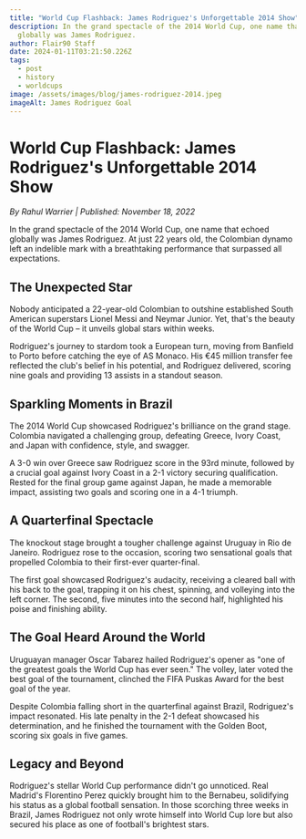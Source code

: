```yaml
---
title: "World Cup Flashback: James Rodriguez's Unforgettable 2014 Show"
description: In the grand spectacle of the 2014 World Cup, one name that echoed
  globally was James Rodriguez.
author: Flair90 Staff
date: 2024-01-11T03:21:50.226Z
tags:
  - post
  - history
  - worldcups
image: /assets/images/blog/james-rodriguez-2014.jpeg
imageAlt: James Rodriguez Goal
---
```

# World Cup Flashback: James Rodriguez's Unforgettable 2014 Show

*By Rahul Warrier | Published: November 18, 2022*

In the grand spectacle of the 2014 World Cup, one name that echoed globally was James Rodriguez. At just 22 years old, the Colombian dynamo left an indelible mark with a breathtaking performance that surpassed all expectations.

## The Unexpected Star

Nobody anticipated a 22-year-old Colombian to outshine established South American superstars Lionel Messi and Neymar Junior. Yet, that's the beauty of the World Cup – it unveils global stars within weeks.

Rodriguez's journey to stardom took a European turn, moving from Banfield to Porto before catching the eye of AS Monaco. His €45 million transfer fee reflected the club's belief in his potential, and Rodriguez delivered, scoring nine goals and providing 13 assists in a standout season.

## Sparkling Moments in Brazil

The 2014 World Cup showcased Rodriguez's brilliance on the grand stage. Colombia navigated a challenging group, defeating Greece, Ivory Coast, and Japan with confidence, style, and swagger.

A 3-0 win over Greece saw Rodriguez score in the 93rd minute, followed by a crucial goal against Ivory Coast in a 2-1 victory securing qualification. Rested for the final group game against Japan, he made a memorable impact, assisting two goals and scoring one in a 4-1 triumph.

## A Quarterfinal Spectacle

The knockout stage brought a tougher challenge against Uruguay in Rio de Janeiro. Rodriguez rose to the occasion, scoring two sensational goals that propelled Colombia to their first-ever quarter-final.

The first goal showcased Rodriguez's audacity, receiving a cleared ball with his back to the goal, trapping it on his chest, spinning, and volleying into the left corner. The second, five minutes into the second half, highlighted his poise and finishing ability.

## The Goal Heard Around the World

Uruguayan manager Oscar Tabarez hailed Rodriguez's opener as "one of the greatest goals the World Cup has ever seen." The volley, later voted the best goal of the tournament, clinched the FIFA Puskas Award for the best goal of the year.

Despite Colombia falling short in the quarterfinal against Brazil, Rodriguez's impact resonated. His late penalty in the 2-1 defeat showcased his determination, and he finished the tournament with the Golden Boot, scoring six goals in five games.

## Legacy and Beyond

Rodriguez's stellar World Cup performance didn't go unnoticed. Real Madrid's Florentino Perez quickly brought him to the Bernabeu, solidifying his status as a global football sensation. In those scorching three weeks in Brazil, James Rodriguez not only wrote himself into World Cup lore but also secured his place as one of football's brightest stars.
